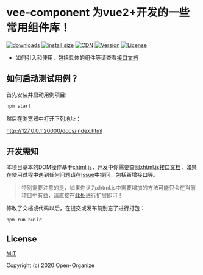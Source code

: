 # vee-component 为vue2+开发的一些常用组件库！

<p>
  <a href="https://yelloxing.gitee.io/npm-downloads?interval=7&packages=vee-component"><img src="https://img.shields.io/npm/dm/vee-component.svg" alt="downloads"></a>
  <a href="https://packagephobia.now.sh/result?p=vee-component"><img src="https://packagephobia.now.sh/badge?p=vee-component" alt="install size"></a>
  <a href="https://www.jsdelivr.com/package/npm/vee-component"><img src="https://data.jsdelivr.com/v1/package/npm/vee-component/badge" alt="CDN"></a>
  <a href="https://www.npmjs.com/package/vee-component"><img src="https://img.shields.io/npm/v/vee-component.svg" alt="Version"></a>
  <a href="https://github.com/Open-Organize/vee-component/blob/master/LICENSE"><img src="https://img.shields.io/npm/l/vee-component.svg" alt="License"></a>
</p>

- 如何引入和使用，包括具体的组件等请查看[接口文档](http://yelloxing.gitee.io/vee-component/)

如何启动测试用例？
-----------------------------

首先安装并启动用例项目:

```bash
npm start
```

然后在浏览器中打开下列地址：

http://127.0.0.1:20000/docs/index.html

开发需知
----------------------------

本项目基本的DOM操作基于[xhtml.js](https://github.com/yelloxing/xhtml.js)，开发中你需要查阅[xhtml.js接口文档](http://yelloxing.gitee.io/xhtml.js/)，如果在使用过程中遇到任何问题请在[Issue](https://github.com/yelloxing/xhtml.js/issues)中提问，包括新增接口等。

> 特别需要注意的是，如果你认为xhtml.js中需要增加的方法可能只会在当前项目中有益，请直接在[此处](https://github.com/Open-Organize/vee-component/blob/master/packages/xhtml/index.js)进行扩展即可！

修改了文档或代码以后，在提交或发布前别忘了进行打包：

```bash
npm run build
```

## License

[MIT](https://github.com/Open-Organize/vee-component/blob/master/LICENSE)

Copyright (c) 2020 Open-Organize
